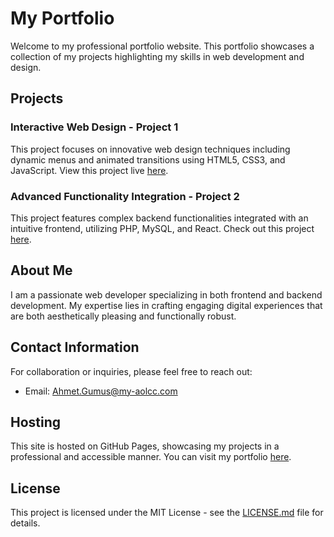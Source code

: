 # My Portfolio

Welcome to my professional portfolio website. This portfolio showcases a collection of my projects highlighting my skills in web development and design.

## Projects

### Interactive Web Design - Project 1
This project focuses on innovative web design techniques including dynamic menus and animated transitions using HTML5, CSS3, and JavaScript. View this project live [here](https://github.com/ahmett-gumus).

### Advanced Functionality Integration - Project 2	
This project features complex backend functionalities integrated with an intuitive frontend, utilizing PHP, MySQL, and React. Check out this project [here](https://github.com/ahmett-gumus).

## About Me

I am a passionate web developer specializing in both frontend and backend development. My expertise lies in crafting engaging digital experiences that are both aesthetically pleasing and functionally robust.

## Contact Information

For collaboration or inquiries, please feel free to reach out:
- Email: [Ahmet.Gumus@my-aolcc.com](mailto:Ahmet.Gumus@my-aolcc.com)

## Hosting

This site is hosted on GitHub Pages, showcasing my projects in a professional and accessible manner. You can visit my portfolio [here](https://github.com/ahmett-gumus).

## License

This project is licensed under the MIT License - see the [LICENSE.md](LICENSE.md) file for details.
